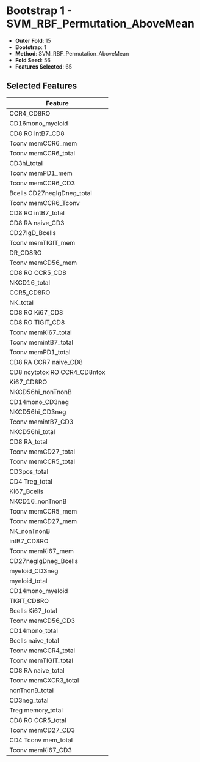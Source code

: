 # Bootstrap 1 - SVM_RBF_Permutation_AboveMean

- **Outer Fold**: 15
- **Bootstrap**: 1
- **Method**: SVM_RBF_Permutation_AboveMean
- **Fold Seed**: 56
- **Features Selected**: 65

## Selected Features

| Feature |
|---------|
| CCR4_CD8RO |
| CD16mono_myeloid |
| CD8 RO intB7_CD8 |
| Tconv memCCR6_mem |
| Tconv memCCR6_total |
| CD3hi_total |
| Tconv memPD1_mem |
| Tconv memCCR6_CD3 |
| Bcells CD27negIgDneg_total |
| Tconv memCCR6_Tconv |
| CD8 RO intB7_total |
| CD8 RA naive_CD3 |
| CD27IgD_Bcells |
| Tconv memTIGIT_mem |
| DR_CD8RO |
| Tconv memCD56_mem |
| CD8 RO CCR5_CD8 |
| NKCD16_total |
| CCR5_CD8RO |
| NK_total |
| CD8 RO Ki67_CD8 |
| CD8 RO TIGIT_CD8 |
| Tconv memKi67_total |
| Tconv memintB7_total |
| Tconv memPD1_total |
| CD8 RA CCR7 naive_CD8 |
| CD8 ncytotox RO CCR4_CD8ntox |
| Ki67_CD8RO |
| NKCD56hi_nonTnonB |
| CD14mono_CD3neg |
| NKCD56hi_CD3neg |
| Tconv memintB7_CD3 |
| NKCD56hi_total |
| CD8 RA_total |
| Tconv memCD27_total |
| Tconv memCCR5_total |
| CD3pos_total |
| CD4 Treg_total |
| Ki67_Bcells |
| NKCD16_nonTnonB |
| Tconv memCCR5_mem |
| Tconv memCD27_mem |
| NK_nonTnonB |
| intB7_CD8RO |
| Tconv memKi67_mem |
| CD27negIgDneg_Bcells |
| myeloid_CD3neg |
| myeloid_total |
| CD14mono_myeloid |
| TIGIT_CD8RO |
| Bcells Ki67_total |
| Tconv memCD56_CD3 |
| CD14mono_total |
| Bcells naive_total |
| Tconv memCCR4_total |
| Tconv memTIGIT_total |
| CD8 RA naive_total |
| Tconv memCXCR3_total |
| nonTnonB_total |
| CD3neg_total |
| Treg memory_total |
| CD8 RO CCR5_total |
| Tconv memCD27_CD3 |
| CD4 Tconv mem_total |
| Tconv memKi67_CD3 |
